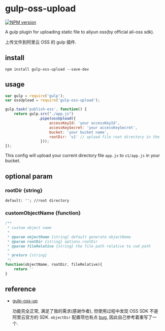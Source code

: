 # gulp-oss-upload

[![NPM version][npm-image]][npm-url]

[npm-image]: https://img.shields.io/npm/v/gulp-oss-upload.svg?style=flat-square
[npm-url]: https://npmjs.org/package/gulp-oss-upload

A gulp plugin for uploading static file to aliyun oss(by official ali-oss sdk).

上传文件到阿里云 OSS 的 gulp 插件.

## install
`npm install gulp-oss-upload --save-dev`

## usage
```javascript
var gulp = require('gulp');
var ossUpload = require('gulp-oss-upload');

gulp.task('publish-oss', function() {
	return gulp.src("./app.js")
		       .pipe(ossUpload({
                    accessKeyId: 'your accessKeyId',
                    accessKeySecret: 'your accessKeySecret',
                    bucket: 'your bucket name',
                    rootDir: 'v1' // upload file root directory in the bucket(optional)
		        }));
});
```

This config will upload your current directory file `app.js` to `v1/app.js` in your bucket.

## optional param

### rootDir {string}
`default: ''; //root directory`

### customObjectName {function}
```javascript
/**
 * custom object name
 * 
 * @param objectName {string} default generate objectName
 * @param rootDir {string} options.rootDir
 * @param fileRelative {string} the file path relative to cwd path
 *
 * @return {string}
 */
function(objectName, rootDir, fileRelative){
	return ''
}
```

## reference
* [gulp-oss-up](https://github.com/marshalYuan/gulp-oss-up)

  功能完全正常, 满足了我的需求(感谢作者), 但使用过程中发现 OSS SDK 不是阿里云官方的 SDK. `objectDir` 配置项也有点 [bug](https://github.com/marshalYuan/gulp-oss-up/issues/1), 因此自己参考着重写了一个.